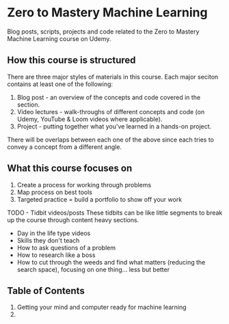 # Zero to Mastery Machine Learning

Blog posts, scripts, projects and code related to the Zero to Mastery Machine Learning course on Udemy.

## How this course is structured

There are three major styles of materials in this course. Each major seciton contains at least one of the following:

1. Blog post - an overview of the concepts and code covered in the section.
2. Video lectures - walk-throughs of different concepts and code (on Udemy, YouTube & Loom videos where applicable).
3. Project - putting together what you've learned in a hands-on project.

There will be overlaps between each one of the above since each tries to convey a concept from a different angle.

## What this course focuses on

1. Create a process for working through problems
2. Map process on best tools
3. Targeted practice = build a portfolio to show off your work

TODO - Tidbit videos/posts
These tidbits can be like little segments to break up the course through content heavy sections.
- Day in the life type videos
- Skills they don't teach
- How to ask questions of a problem
- How to research like a boss
- How to cut through the weeds and find what matters (reducing the search space), focusing on one thing... less but better

## Table of Contents

1. Getting your mind and computer ready for machine learning
2. 
